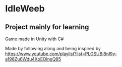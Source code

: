 # IdleWeeb

## Project mainly for learning

Game made in Unity with C#

Made by following along and being inspired by https://www.youtube.com/playlist?list=PLGSUBi8nI9v-a198Zu6Wdu4XoEOlngQ95
